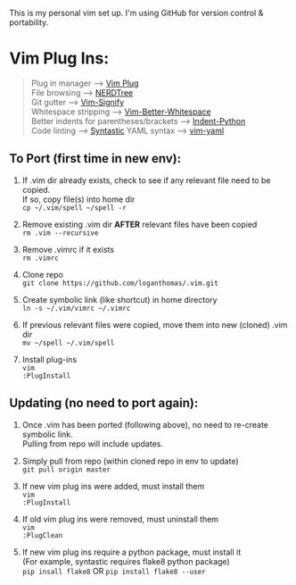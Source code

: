 This is my personal vim set up. I'm using GitHub for version control & portability.  

# Vim Plug Ins:  
> Plug in manager --> [Vim Plug](https://github.com/junegunn/vim-plug)  
> File browsing --> [NERDTree](https://github.com/scrooloose/nerdtree)  
> Git gutter --> [Vim-Signify](https://github.com/mhinz/vim-signify)  
> Whitespace stripping --> [Vim-Better-Whitespace](https://github.com/ntpeters/vim-better-whitespace)  
> Better indents for parentheses/brackets -->  [Indent-Python](https://github.com/tsanch3z/indent-python.vim)  
> Code linting --> [Syntastic](https://github.com/vim-syntastic/syntastic)
> YAML syntax --> [vim-yaml](https://github.com/stephpy/vim-yaml/tree/master/after/ftplugin)

## To Port (first time in new env):  
1. If .vim dir already exists, check to see if any relevant file need to be copied.  
   If so, copy file(s) into home dir  
   `cp ~/.vim/spell ~/spell -r`  

2. Remove existing .vim dir **AFTER** relevant files have been copied  
    `rm .vim --recursive`

3. Remove .vimrc if it exists  
    `rm .vimrc`  

4. Clone repo  
    `git clone https://github.com/loganthomas/.vim.git`  

5. Create symbolic link (like shortcut) in home directory  
    `ln -s ~/.vim/vimrc ~/.vimrc`  

6. If previous relevant files were copied, move them into new (cloned) .vim dir  
    `mv ~/spell ~/.vim/spell` 

7. Install plug-ins  
    `vim`  
    `:PlugInstall`  

## Updating (no need to port again):  
1. Once .vim has been ported (following above), no need to re-create symbolic link.  
   Pulling from repo will include updates.  

2. Simply pull from repo (within cloned repo in env to update)  
   `git pull origin master`  

3. If new vim plug ins were added, must install them  
   `vim`  
   `:PlugInstall`  
   
4. If old vim plug ins were removed, must uninstall them  
   `vim`  
   `:PlugClean`  
   
5. If new vim plug ins require a python package, must install it  
   (For example, syntastic requires flake8 python package)  
   `pip insall flake8` OR `pip install flake8 --user`  
